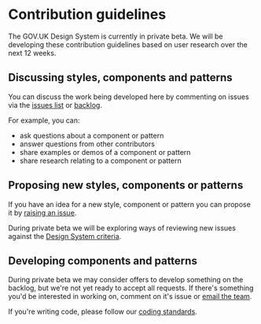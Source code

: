 # Contribution guidelines

The GOV.UK Design System is currently in private beta. We will be developing these contribution guidelines based on user research over the next 12 weeks.

## Discussing styles, components and patterns

You can discuss the work being developed here by commenting on issues via the [issues list](https://github.com/alphagov/govuk-design-system-backlog/issues) or [backlog](https://github.com/alphagov/govuk-design-system-backlog/projects/1).

For example, you can:

- ask questions about a component or pattern
- answer questions from other contributors
- share examples or demos of a component or pattern
- share research relating to a component or pattern

## Proposing new styles, components or patterns

If you have an idea for a new style, component or pattern you can propose it by [raising an issue](https://github.com/alphagov/govuk-design-system-backlog/issues/new).

During private beta we will be exploring ways of reviewing new issues against the [Design System criteria](CRITERIA.md).

## Developing components and patterns

During private beta we may consider offers to develop something on the backlog, but we're not yet ready to accept all requests. If there's something you'd be interested in working on, comment on it's issue or [email the team](govuk-design-system-support@digital.cabinet-office.gov.uk).

If you're writing code, please follow our [coding standards](https://github.com/alphagov/govuk-frontend/blob/master/docs/coding-standards/index.md).
